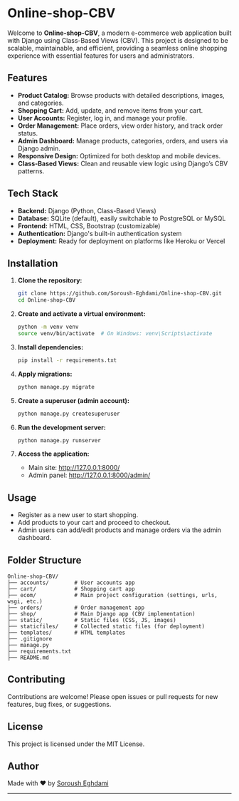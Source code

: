 # Online-shop-CBV

Welcome to **Online-shop-CBV**, a modern e-commerce web application built with Django using Class-Based Views (CBV). This project is designed to be scalable, maintainable, and efficient, providing a seamless online shopping experience with essential features for users and administrators.

## Features

- **Product Catalog:** Browse products with detailed descriptions, images, and categories.
- **Shopping Cart:** Add, update, and remove items from your cart.
- **User Accounts:** Register, log in, and manage your profile.
- **Order Management:** Place orders, view order history, and track order status.
- **Admin Dashboard:** Manage products, categories, orders, and users via Django admin.
- **Responsive Design:** Optimized for both desktop and mobile devices.
- **Class-Based Views:** Clean and reusable view logic using Django’s CBV patterns.

## Tech Stack

- **Backend:** Django (Python, Class-Based Views)
- **Database:** SQLite (default), easily switchable to PostgreSQL or MySQL
- **Frontend:** HTML, CSS, Bootstrap (customizable)
- **Authentication:** Django's built-in authentication system
- **Deployment:** Ready for deployment on platforms like Heroku or Vercel

## Installation

1. **Clone the repository:**
   ```bash
   git clone https://github.com/Soroush-Eghdami/Online-shop-CBV.git
   cd Online-shop-CBV
   ```

2. **Create and activate a virtual environment:**
   ```bash
   python -m venv venv
   source venv/bin/activate  # On Windows: venv\Scripts\activate
   ```

3. **Install dependencies:**
   ```bash
   pip install -r requirements.txt
   ```

4. **Apply migrations:**
   ```bash
   python manage.py migrate
   ```

5. **Create a superuser (admin account):**
   ```bash
   python manage.py createsuperuser
   ```

6. **Run the development server:**
   ```bash
   python manage.py runserver
   ```

7. **Access the application:**
   - Main site: http://127.0.0.1:8000/
   - Admin panel: http://127.0.0.1:8000/admin/

## Usage

- Register as a new user to start shopping.
- Add products to your cart and proceed to checkout.
- Admin users can add/edit products and manage orders via the admin dashboard.

## Folder Structure

```
Online-shop-CBV/
├── accounts/        # User accounts app
├── cart/            # Shopping cart app
├── ecom/            # Main project configuration (settings, urls, wsgi, etc.)
├── orders/          # Order management app
├── shop/            # Main Django app (CBV implementation)
├── static/          # Static files (CSS, JS, images)
├── staticfiles/     # Collected static files (for deployment)
├── templates/       # HTML templates
├── .gitignore
├── manage.py
├── requirements.txt
├── README.md
```

## Contributing

Contributions are welcome! Please open issues or pull requests for new features, bug fixes, or suggestions.

## License

This project is licensed under the MIT License.

## Author

Made with ❤️ by [Soroush Eghdami](https://github.com/Soroush-Eghdami)

---


